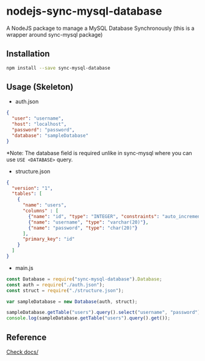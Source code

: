 # nodejs-sync-mysql-database
A NodeJS package to manage a MySQL Database Synchronously (this is a wrapper around sync-mysql package)

## Installation
```sh
npm install --save sync-mysql-database
```

## Usage (Skeleton)
* auth.json
```json
{
  "user": "username",
  "host": "localhost",
  "password": "password",
  "database": "sampleDatabase"
}
```
*Note: The database field is required unlike in sync-mysql where you can use `USE <DATABASE>` query.

* structure.json
```json
{
  "version": "1",
  "tables": [
    {
      "name": "users",
      "columns" : [
        {"name": "id", "type": "INTEGER", "constraints": "auto_increment"},
        {"name": "username", "type": "varchar(20)"},
        {"name": "password", "type": "char(20)"}
      ],
      "primary_key": "id"
    }
  ]
}
```

* main.js
```js
const Database = require("sync-mysql-database").Database;
const auth = require("./auth.json");
const struct = require("./structure.json");

var sampleDatabase = new Database(auth, struct);

sampleDatabase.getTable("users").query().select("username", "password").insert("user1", "password");
console.log(sampleDatabase.getTable("users").query().get());
```

## Reference
[Check docs/](docs/reference.md)
